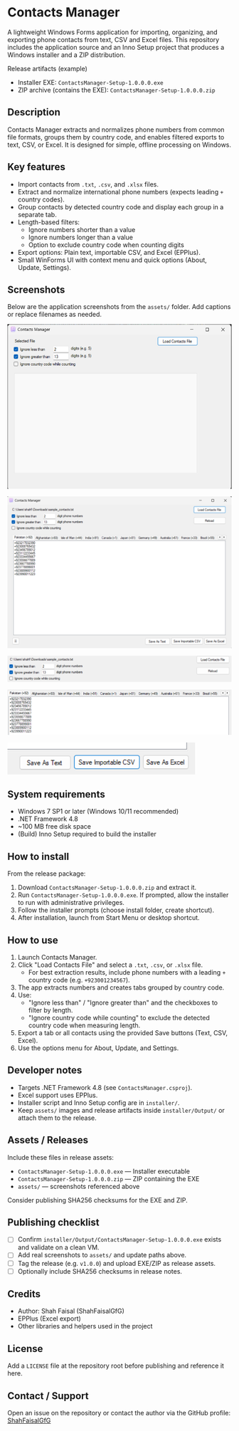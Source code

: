 # Contacts Manager

A lightweight Windows Forms application for importing, organizing, and exporting phone contacts from text, CSV and Excel files. This repository includes the application source and an Inno Setup project that produces a Windows installer and a ZIP distribution.

Release artifacts (example)

- Installer EXE: `ContactsManager-Setup-1.0.0.0.exe`
- ZIP archive (contains the EXE): `ContactsManager-Setup-1.0.0.0.zip`

## Description

Contacts Manager extracts and normalizes phone numbers from common file formats, groups them by country code, and enables filtered exports to text, CSV, or Excel. It is designed for simple, offline processing on Windows.

## Key features

- Import contacts from `.txt`, `.csv`, and `.xlsx` files.
- Extract and normalize international phone numbers (expects leading `+` country codes).
- Group contacts by detected country code and display each group in a separate tab.
- Length-based filters:
  - Ignore numbers shorter than a value
  - Ignore numbers longer than a value
  - Option to exclude country code when counting digits
- Export options: Plain text, importable CSV, and Excel (EPPlus).
- Small WinForms UI with context menu and quick options (About, Update, Settings).

## Screenshots

Below are the application screenshots from the `assets/` folder. Add captions or replace filenames as needed.

![Contacts grouped by country code](assets/Snapshot_1.png)

<!-- ![Open file dialog and file path shown](assets/Snapshot_2.png) -->

<!-- ![Export to CSV confirmation](assets/Snapshot_3.png) -->

![Import results / parsing preview](assets/Snapshot_4.png)

![Export dialog or progress](assets/Snapshot_6.png)

![Settings or About dialog](assets/Snapshot_7.png)

![Filter and tab options](assets/Snapshot_5.png)

## System requirements

- Windows 7 SP1 or later (Windows 10/11 recommended)
- .NET Framework 4.8
- ~100 MB free disk space
- (Build) Inno Setup required to build the installer

## How to install

From the release package:

1. Download `ContactsManager-Setup-1.0.0.0.zip` and extract it.
2. Run `ContactsManager-Setup-1.0.0.0.exe`. If prompted, allow the installer to run with administrative privileges.
3. Follow the installer prompts (choose install folder, create shortcut).
4. After installation, launch from Start Menu or desktop shortcut.

## How to use

1. Launch Contacts Manager.
2. Click "Load Contacts File" and select a `.txt`, `.csv`, or `.xlsx` file.
   - For best extraction results, include phone numbers with a leading `+` country code (e.g. `+923001234567`).
3. The app extracts numbers and creates tabs grouped by country code.
4. Use:
   - "Ignore less than" / "Ignore greater than" and the checkboxes to filter by length.
   - "Ignore country code while counting" to exclude the detected country code when measuring length.
5. Export a tab or all contacts using the provided Save buttons (Text, CSV, Excel).
6. Use the options menu for About, Update, and Settings.

## Developer notes

- Targets .NET Framework 4.8 (see `ContactsManager.csproj`).
- Excel support uses EPPlus.
- Installer script and Inno Setup config are in `installer/`.
- Keep `assets/` images and release artifacts inside `installer/Output/` or attach them to the release.

## Assets / Releases

Include these files in release assets:

- `ContactsManager-Setup-1.0.0.0.exe` — Installer executable
- `ContactsManager-Setup-1.0.0.0.zip` — ZIP containing the EXE
- `assets/` — screenshots referenced above

Consider publishing SHA256 checksums for the EXE and ZIP.

## Publishing checklist

- [ ] Confirm `installer/Output/ContactsManager-Setup-1.0.0.0.exe` exists and validate on a clean VM.
- [ ] Add real screenshots to `assets/` and update paths above.
- [ ] Tag the release (e.g. `v1.0.0`) and upload EXE/ZIP as release assets.
- [ ] Optionally include SHA256 checksums in release notes.

## Credits

- Author: Shah Faisal (ShahFaisalGfG)
- EPPlus (Excel export)
- Other libraries and helpers used in the project

## License

Add a `LICENSE` file at the repository root before publishing and reference it here.

## Contact / Support

Open an issue on the repository or contact the author via the GitHub profile: [ShahFaisalGfG](https://github.com/ShahFaisalGfG)
